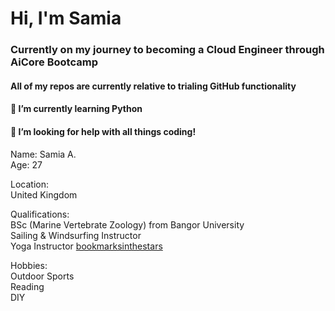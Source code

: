 # Hi, I'm Samia

### Currently on my journey to becoming a Cloud Engineer through AiCore Bootcamp
#### All of my repos are currently relative to trialing GitHub functionality
#### 🌱 I’m currently learning Python
#### 🤔 I’m looking for help with all things coding!

Name: Samia A.   
Age: 27   

Location:    
United Kingdom   

Qualifications:    
BSc (Marine Vertebrate Zoology) from Bangor University   
Sailing & Windsurfing Instructor   
Yoga Instructor [bookmarksinthestars](https://www.instagram.com/samiaonearth/)   

Hobbies:   
Outdoor Sports   
Reading   
DIY   

<!--
**S-a-a-h/S-a-a-h** is a ✨ _special_ ✨ repository because its `README.md` (this file) appears on your GitHub profile.

Here are some ideas to get you started:

- 🔭 I’m currently working on ...
- 🌱 I’m currently learning ...
- 👯 I’m looking to collaborate on ...
- 🤔 I’m looking for help with ...
- 💬 Ask me about ...
- 📫 How to reach me: ...
- 😄 Pronouns: ...
- ⚡ Fun fact: ...
-->
